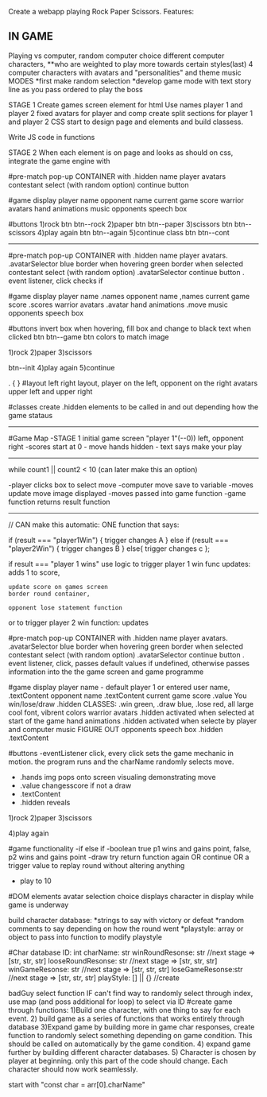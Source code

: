 Create a webapp playing Rock Paper Scissors.
Features:
## IN GAME
Playing vs computer, random computer choice
different computer characters, **who are weighted to play more towards certain styles(last)
4 computer characters with avatars and "personalities" and theme music
MODES
    *first make random selection
    *develop game mode with text story line as you pass ordered to play the boss

STAGE 1 
Create games screen element for html
Use names player 1 and player 2
fixed avatars for player and comp
create split sections for player 1 and player 2
CSS start to design page and elements and build classess.

Write JS code in functions

STAGE 2
When each element is on page and looks as should on css, integrate the game engine with





<HTML>
#pre-match pop-up
CONTAINER with .hidden
name 
player avatars
contestant select (with random option)
continue button 

#game display
player name
opponent name
current game score
warrior avatars
hand animations
music
opponents speech box

#buttons
1)rock btn btn--rock
2)paper btn btn--paper
3)scissors btn btn--scissors
4)play again btn btn--again
5)continue class btn btn--cont


*************************************************************************
<CSS>

#pre-match pop-up
CONTAINER with .hidden
name
player avatars. .avatarSelector blue border when hovering green border when selected
contestant select (with random option) .avatarSelector
continue button . event listener, click checks if 

#game display
player name .names
opponent name ,names
current game score .scores
warrior avatars .avatar
hand animations .move
music
opponents speech box

#buttons
invert box when hovering, fill box and change to black text when clicked
btn btn--game
btn colors to match image

1)rock
2)paper
3)scissors

btn--init
4)play again
5)continue

. {
}
#layout
left right layout, player on the left, opponent on the right
avatars upper left and upper right

#classes
create .hidden elements to be called in and out depending how the game stataus





**************************************************************************
<Javascript>
#Game Map
-STAGE 1
initial game screen "player 1"(--0)) left, opponent right
-scores start at 0
- move hands hidden
- text says make your play

*****

while count1 || count2 < 10 (can later make this an option)

-player clicks box to select move
-computer move save to variable
-moves update move image displayed
-moves passed into game function
-game function returns result function

*****
// CAN make this automatic: ONE function that says: 

if (result === "player1Win") {
    trigger changes A
} else if (result === "player2Win") {
    trigger changes B
} else{
    trigger changes c
};
 

if result === "player 1 wins"
use logic to trigger player 1 win func
    updates: adds 1 to score,
     
    update score on games screen
    border round container,
     
    opponent lose statement function 
or to trigger player 2 win function:
    updates



#pre-match pop-up
CONTAINER with .hidden
name
player avatars. .avatarSelector blue border when hovering green border when selected
contestant select (with random option) .avatarSelector
continue button . event listener, click, passes default values if undefined, otherwise passes information into the 
    the game screen and game programme

#game display
player name - default player 1 or entered user name, .textContent
opponent name  .textContent
current game score .value
You win/lose/draw  .hidden  CLASSES: .win green, .draw blue, .lose red, all large cool font, vibrent colors
warrior avatars  .hidden activated when selected at start of the game
hand animations .hidden activated when selecte by player and computer
music   FIGURE OUT
opponents speech box .hidden .textContent

#buttons
-eventListener click, every click sets the game mechanic in motion. the program runs and the charName randomly selects
move. 
- .hands img pops onto screen visualing demonstrating move
- .value changesscore if  not a draw
- .textContent 
- .hidden reveals 

1)rock
2)paper
3)scissors


4)play again

#game functionality
-if else if
-boolean true p1 wins and gains point, false, p2 wins and gains point
-draw try return function again OR continue OR a trigger value to replay round without altering anything
- play to 10


#DOM elements
avatar selection choice displays character in display
while game is underway 

build character database:
    *strings to say with victory or defeat
    *random comments to say depending on how the round went
    *playstyle: array or object to pass into function to modify playstyle


#Char database
ID: int
charName: str 
winRoundResonse: str    //next stage => [str, str, str]
looseRoundResonse: str    //next stage => [str, str, str]
winGameResonse: str    //next stage => [str, str, str]
loseGameResonse:str    //next stage => [str, str, str]
playStyle: [] || {} //create

badGuy select function 
IF can't find way to randomly select through index, use map (and poss additional for loop) to select via ID
#create game through functions: 
1)Build one character, with one thing to say for each event.
2) build game as a series of functions that works entirely through database
3)Expand game by building more in game char responses, create function to randomly select something depending on
game condition. This should be called on automatically by the game condition.
4) expand game further by building different character databases.
5) Character is chosen by player at beginning. only this part of the code should change. Each character should now work seamlessly.

start with "const char = arr[0].charName"





